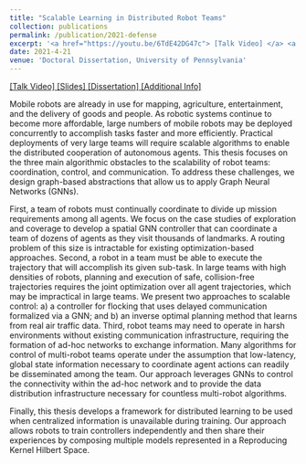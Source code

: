 ```yaml
---
title: "Scalable Learning in Distributed Robot Teams"
collection: publications
permalink: /publication/2021-defense
excerpt: '<a href="https://youtu.be/6TdE42DG47c"> [Talk Video] </a> <a href="http://katetolstaya.github.io/files/defense.pdf"> [Slides] </a>  <a href="https://katetolstaya.github.io/files/thesis.pdf"> [Dissertation] </a> <a href="https://events.seas.upenn.edu/event/ese-thesis-defense-scalable-learning-in-distributed-robot-teams/"> [Additional Info] </a>'
date: 2021-4-21
venue: 'Doctoral Dissertation, University of Pennsylvania'
---
```


<a href="https://youtu.be/6TdE42DG47c"> [Talk Video] </a> <a href="http://katetolstaya.github.io/files/defense.pdf"> [Slides] </a>  <a href="https://katetolstaya.github.io/files/thesis.pdf"> [Dissertation] </a> <a href="https://events.seas.upenn.edu/event/ese-thesis-defense-scalable-learning-in-distributed-robot-teams/"> [Additional Info] </a> 

Mobile robots are already in use for mapping, agriculture, entertainment, and the delivery of goods and people. As robotic systems continue to become more affordable, large numbers of mobile robots may be deployed concurrently to accomplish tasks faster and more efficiently. Practical deployments of very large teams will require scalable algorithms to enable the distributed cooperation of autonomous agents. This thesis focuses on the three main algorithmic obstacles to the scalability of robot teams: coordination, control, and communication. To address these challenges, we design graph-based abstractions that allow us to apply Graph Neural Networks (GNNs).

First, a team of robots must continually coordinate to divide up mission requirements among all agents. We focus on the case studies of exploration and coverage to develop a spatial GNN controller that can coordinate a team of dozens of agents as they visit thousands of landmarks. A routing problem of this size is intractable for existing optimization-based approaches.
Second, a robot in a team must be able to execute the trajectory that will accomplish its given sub-task. In large teams with high densities of robots, planning and execution of safe, collision-free trajectories requires the joint optimization over all agent trajectories, which may be impractical in large teams. We present two approaches to scalable control: a) a controller for flocking that uses delayed communication formalized via a GNN; and b) an inverse optimal planning method that learns from real air traffic data.
Third, robot teams may need to operate in harsh environments without existing communication infrastructure, requiring the formation of ad-hoc networks to exchange information. Many algorithms for control of multi-robot teams operate under the assumption that low-latency, global state information necessary to coordinate agent actions can readily be disseminated among the team. Our approach leverages GNNs to control the connectivity within the ad-hoc network and to provide the data distribution infrastructure necessary for countless multi-robot algorithms.

Finally, this thesis develops a framework for distributed learning to be used when centralized information is unavailable during training. Our approach allows robots to train controllers independently and then share their experiences by composing multiple models represented in a Reproducing Kernel Hilbert Space.
